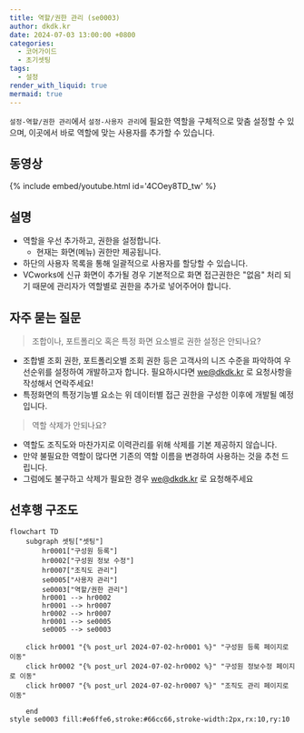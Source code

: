 ```yaml
---
title: 역할/권한 관리 (se0003)
author: dkdk.kr
date: 2024-07-03 13:00:00 +0800
categories:
  - 코어가이드
  - 초기셋팅
tags:
  - 설정
render_with_liquid: true
mermaid: true
---
```

`설정-역할/권한 관리`에서 `설정-사용자 관리`에 필요한 역할을 구체적으로 맞춤 설정할 수 있으며, 이곳에서 바로 역할에 맞는 사용자를 추가할 수 있습니다.

## 동영상

{% include embed/youtube.html id='4COey8TD_tw' %}

## 설명

- 역할을 우선 추가하고, 권한을 설정합니다. 
	- 현재는 화면(메뉴) 권한만 제공됩니다.
- 하단의 사용자 목록을 통해 일괄적으로 사용자를 할당할 수 있습니다.
- VCworks에 신규 화면이 추가될 경우 기본적으로 화면 접근권한은 "없음" 처리 되기 때문에 관리자가 역할별로 권한을 추가로 넣어주어야 합니다.
## 자주 묻는 질문

> 조합이나, 포트폴리오 혹은 특정 화면 요소별로 권한 설정은 안되나요?

- 조합별 조회 권한, 포트폴리오별 조회 권한 등은 고객사의 니즈 수준을 파악하여 우선순위를 설정하여 개발하고자 합니다. 필요하시다면 we@dkdk.kr 로 요청사항을 작성해서 연락주세요!
- 특정화면의 특정기능별 요소는 위 데이터별 접근 권한을 구성한 이후에 개발될 예정입니다.

> 역할 삭제가 안되나요?

- 역할도 조직도와 마찬가지로 이력관리를 위해 삭제를 기본 제공하지 않습니다.
- 만약 불필요한 역할이 많다면 기존의 역할 이름을 변경하여 사용하는 것을 추천 드립니다.
- 그럼에도 불구하고 삭제가 필요한 경우 we@dkdk.kr 로 요청해주세요


## 선후행 구조도

```mermaid
flowchart TD
    subgraph 셋팅["셋팅"]
        hr0001["구성원 등록"]
        hr0002["구성원 정보 수정"]
        hr0007["조직도 관리"]
        se0005["사용자 관리"]
        se0003["역할/권한 관리"]
        hr0001 --> hr0002
        hr0001 --> hr0007
        hr0002 --> hr0007
        hr0001 --> se0005
        se0005 --> se0003

    click hr0001 "{% post_url 2024-07-02-hr0001 %}" "구성원 등록 페이지로 이동"
    click hr0002 "{% post_url 2024-07-02-hr0002 %}" "구성원 정보수정 페이지로 이동"
    click hr0007 "{% post_url 2024-07-02-hr0007 %}" "조직도 관리 페이지로 이동"

    end
style se0003 fill:#e6ffe6,stroke:#66cc66,stroke-width:2px,rx:10,ry:10
```
